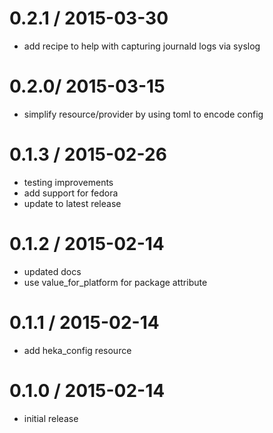 # 0.2.1 / 2015-03-30

* add recipe to help with capturing journald logs via syslog

# 0.2.0/ 2015-03-15

* simplify resource/provider by using toml to encode config

# 0.1.3 / 2015-02-26

* testing improvements
* add support for fedora
* update to latest release

# 0.1.2 / 2015-02-14

* updated docs
* use value_for_platform for package attribute

# 0.1.1 / 2015-02-14

* add heka_config resource

# 0.1.0 / 2015-02-14

* initial release
